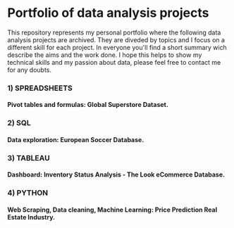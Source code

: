 # Portfolio of data analysis projects

This repository represents my personal portfolio where the following data analysis projects are archived. They are diveded by topics and  I focus on a different skill for each project. In everyone you'll find a short summary wich describe the aims and the work done. I hope this helps to show my technical skills and my passion about data, please feel free to contact me for any doubts.

### 1) SPREADSHEETS
####   Pivot tables and formulas: Global Superstore Dataset.

### 2) SQL
####   Data exploration: European Soccer Database.

### 3) TABLEAU
####   Dashboard: Inventory Status Analysis - The Look eCommerce Database.

### 4) PYTHON
####   Web Scraping, Data cleaning, Machine Learning: Price Prediction Real Estate Industry.

